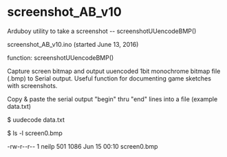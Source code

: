 # screenshot_AB_v10
Arduboy utility to take a screenshot -- screenshotUUencodeBMP()
  
screenshot_AB_v10.ino (started June 13, 2016)

function: screenshotUUencodeBMP()

Capture screen bitmap and output uuencoded 1bit monochrome bitmap file (.bmp) to Serial output.
Useful function for documenting game sketches with screenshots.

Copy & paste the serial output "begin" thru "end" lines into a file (example data.txt)

$ uudecode data.txt

$ ls -l screen0.bmp

-rw-r--r--  1 neilp  501  1086 Jun 15 00:10 screen0.bmp

